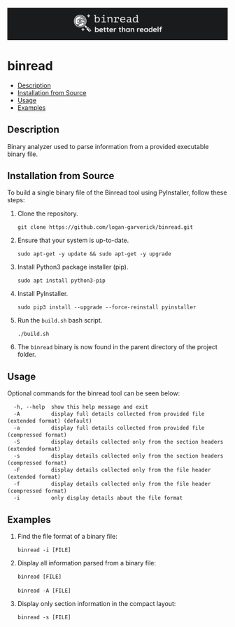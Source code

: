 ![Logo](/images/logo_dark.jpg#gh-dark-mode-only)

# binread <!-- omit in toc -->

- [Description](#description)
- [Installation from Source](#installation-from-source)
- [Usage](#usage)
- [Examples](#examples)

## Description
Binary analyzer used to parse information from a provided executable binary file.

## Installation from Source
To build a single binary file of the Binread tool using PyInstaller, follow these steps:
1. Clone the repository.
   ```
   git clone https://github.com/logan-garverick/binread.git
   ```
2. Ensure that your system is up-to-date.
   ```
   sudo apt-get -y update && sudo apt-get -y upgrade
   ```
3. Install Python3 package installer (pip).
   ```
   sudo apt install python3-pip
   ```
4. Install PyInstaller.
   ```
   sudo pip3 install --upgrade --force-reinstall pyinstaller
   ```
5. Run the `build.sh` bash script.
   ```
   ./build.sh
   ```
6. The `binread` binary is now found in the parent directory of the project folder.

## Usage
Optional commands for the binread tool can be seen below:
```
  -h, --help  show this help message and exit
  -A          display full details collected from provided file (extended format) (default)
  -a          display full details collected from provided file (compressed format)
  -S          display details collected only from the section headers (extended format)
  -s          display details collected only from the section headers (compressed format)
  -F          display details collected only from the file header (extended format)
  -f          display details collected only from the file header (compressed format)
  -i          only display details about the file format
```

## Examples
1. Find the file format of a binary file:
   ```
   binread -i [FILE]
   ```
2. Display all information parsed from a binary file:
   ```
   binread [FILE]

   binread -A [FILE]
   ``` 
3. Display only section information in the compact layout:
   ```
   binread -s [FILE]
   ```